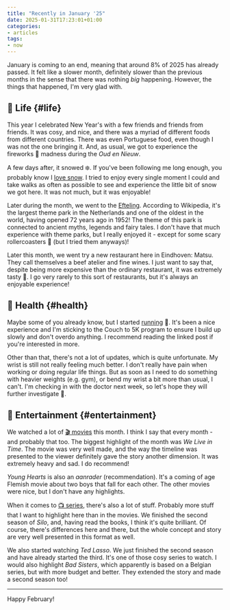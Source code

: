 ```yaml
---
title: "Recently in January '25"
date: 2025-01-31T17:23:01+01:00
categories:
- articles
tags:
- now
---
```


January is coming to an end, meaning that around 8% of 2025 has already passed. It felt like a slower month, definitely slower than the previous months in the sense that there was nothing *big* happening. However, the things that happened, I'm very glad with.

<!--more-->

## 🍄 Life {#life}

This year I celebrated New Year's with a few friends and friends from friends. It was cosy, and nice, and there was a myriad of different foods from different countries. There was even Portuguese food, even though I was not the one bringing it. And, as usual, we got to experience the fireworks 🎇 madness during the *Oud en Nieuw*.

A few days after, it snowed ❄️. If you've been following me long enough, you probably know I [love snow](/2021/02/15/magic-fractal-snowflakes/). I tried to enjoy every single moment I could and take walks as often as possible to see and experience the little bit of snow we got here. It was not much, but it was enjoyable!

Later during the month, we went to the [Efteling](https://www.efteling.com/nl). According to Wikipedia, it's the largest theme park in the Netherlands and one of the oldest in the world, having opened 72 years ago in 1952! The theme of this park is connected to ancient myths, legends and fairy tales. I don't have that much experience with theme parks, but I really enjoyed it - except for some scary rollercoasters 🎢 (but I tried them anyways)!

Later this month, we went try a new restaurant here in Eindhoven: Matsu. They call themselves a beef atelier and fine wines. I just want to say that, despite being more expensive than the ordinary restaurant, it was extremely tasty 🥩. I go very rarely to this sort of restaurants, but it's always an enjoyable experience!

## 💪 Health {#health}

Maybe some of you already know, but I started [running](/2025/01/23/running/) 💨. It's been a nice experience and I'm sticking to the Couch to 5K program to ensure I build up slowly and don't overdo anything. I recommend reading the linked post if you're interested in more.

Other than that, there's not a lot of updates, which is quite unfortunate. My wrist is still not really feeling much better. I don't really have pain when working or doing regular life things. But as soon as I need to do something with heavier weights (e.g. gym), or bend my wrist a bit more than usual, I can't. I'm checking in with the doctor next week, so let's hope they will further investigate 🤞.

## 🍿 Entertainment {#entertainment}

We watched a lot of [🎬 movies](/watches/#movies) this month. I think I say that every month - and probably that too. The biggest highlight of the month was *We Live in Time*. The movie was very well made, and the way the timeline was presented to the viewer definitely gave the story another dimension. It was extremely heavy and sad. I do recommend!

*Young Hearts* is also an *aanrader* (recommendation). It's a coming of age Flemish movie about two boys that fall for each other. The other movies were nice, but I don't have any highlights.

When it comes to [📺 series](/watches/#shows), there's also a lot of stuff. Probably more stuff that I want to highlight here than in the movies. We finished the second season of *Silo*, and, having read the books, I think it's quite brilliant. Of course, there's differences here and there, but the whole concept and story are very well presented in this format as well.

We also started watching *Ted Lasso*. We just finished the second season and have already started the third. It's one of those cosy series to watch. I would also highlight *Bad Sisters*, which apparently is based on a Belgian series, but with more budget and better. They extended the story and made a second season too!

<hr>

Happy February!
